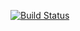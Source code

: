 [![Build Status](https://travis-ci.org/aliensadde/lab07.svg?branch=master)](https://travis-ci.org/aliensadde/lab07)
